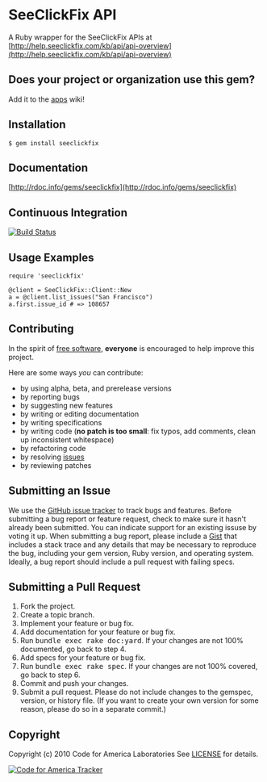 SeeClickFix API
=======
A Ruby wrapper for the SeeClickFix APIs at [http://help.seeclickfix.com/kb/api/api-overview](http://help.seeclickfix.com/kb/api/api-overview)

Does your project or organization use this gem?
------------------------------------------
Add it to the [apps](http://github.com/codeforamerica/seeclickfix_rb/wiki/apps) wiki!

Installation
------------
    $ gem install seeclickfix

Documentation
-------------
[http://rdoc.info/gems/seeclickfix](http://rdoc.info/gems/seeclickfix)

Continuous Integration
----------------------
[![Build Status](https://secure.travis-ci.org/codeforamerica/seeclickfix_rb.png)](http://travis-ci.org/codeforamerica/seeclickfix_rb)

Usage Examples
--------------
    require 'seeclickfix'

	@client = SeeClickFix::Client::New
	a = @client.list_issues("San Francisco")
	a.first.issue_id # => 108657


Contributing
------------
In the spirit of [free software](http://www.fsf.org/licensing/essays/free-sw.html), **everyone** is encouraged to help improve this project.

Here are some ways *you* can contribute:

* by using alpha, beta, and prerelease versions
* by reporting bugs
* by suggesting new features
* by writing or editing documentation
* by writing specifications
* by writing code (**no patch is too small**: fix typos, add comments, clean up inconsistent whitespace)
* by refactoring code
* by resolving [issues](http://github.com/codeforamerica/seeclickfix_rb/issues)
* by reviewing patches

Submitting an Issue
-------------------
We use the [GitHub issue tracker](http://github.com/codeforamerica/seeclickfix_rb/issues) to track bugs and
features. Before submitting a bug report or feature request, check to make sure it hasn't already
been submitted. You can indicate support for an existing issuse by voting it up. When submitting a
bug report, please include a [Gist](http://gist.github.com/) that includes a stack trace and any
details that may be necessary to reproduce the bug, including your gem version, Ruby version, and
operating system. Ideally, a bug report should include a pull request with failing specs.

Submitting a Pull Request
-------------------------
1. Fork the project.
2. Create a topic branch.
3. Implement your feature or bug fix.
4. Add documentation for your feature or bug fix.
5. Run <tt>bundle exec rake doc:yard</tt>. If your changes are not 100% documented, go back to step 4.
6. Add specs for your feature or bug fix.
7. Run <tt>bundle exec rake spec</tt>. If your changes are not 100% covered, go back to step 6.
8. Commit and push your changes.
9. Submit a pull request. Please do not include changes to the gemspec, version, or history file. (If you want to create your own version for some reason, please do so in a separate commit.)

Copyright
---------
Copyright (c) 2010 Code for America Laboratories
See [LICENSE](https://github.com/cfalabs/seeclickfix_rb/blob/master/LICENSE.md) for details.

[![Code for America Tracker](http://stats.codeforamerica.org/codeforamerica/seeclickfix_rb.png)](http://stats.codeforamerica.org/projects/seeclickfix_rb)
